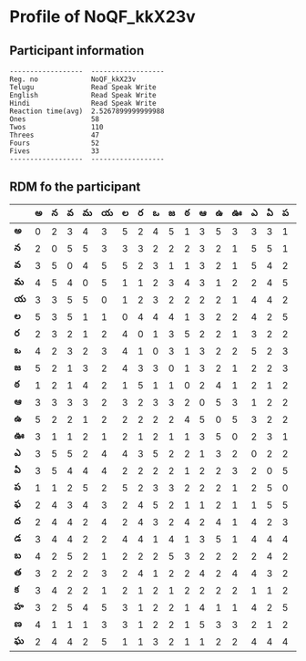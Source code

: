 



# Profile of NoQF_kkX23v

## Participant information



```
------------------  ------------------
Reg. no             NoQF_kkX23v
Telugu              Read Speak Write
English             Read Speak Write
Hindi               Read Speak Write
Reaction time(avg)  2.5267899999999988
Ones                58
Twos                110
Threes              47
Fours               52
Fives               33
------------------  ------------------
```  

## RDM fo the participant
  
  
|       |   అ |   న |   వ |   మ |   య |   ల |   ర |   ఒ |   జ |   ఠ |   ఆ |   ఉ |   ఊ |   ఎ |   ఏ |   ప |   ఫ |   ద |   డ |   బ |   త |   క |   హ |   ణ |   ఘ |
|-------|-----|-----|-----|-----|-----|-----|-----|-----|-----|-----|-----|-----|-----|-----|-----|-----|-----|-----|-----|-----|-----|-----|-----|-----|-----|
| **అ** |   0 |   2 |   3 |   4 |   3 |   5 |   2 |   4 |   5 |   1 |   3 |   5 |   3 |   3 |   3 |   1 |   2 |   2 |   3 |   4 |   3 |   3 |   3 |   4 |   2 |
| **న** |   2 |   0 |   5 |   5 |   3 |   3 |   3 |   2 |   2 |   2 |   3 |   2 |   1 |   5 |   5 |   1 |   4 |   4 |   4 |   2 |   2 |   4 |   2 |   1 |   4 |
| **వ** |   3 |   5 |   0 |   4 |   5 |   5 |   2 |   3 |   1 |   1 |   3 |   2 |   1 |   5 |   4 |   2 |   3 |   4 |   4 |   5 |   2 |   2 |   5 |   1 |   4 |
| **మ** |   4 |   5 |   4 |   0 |   5 |   1 |   1 |   2 |   3 |   4 |   3 |   1 |   2 |   2 |   4 |   5 |   4 |   2 |   2 |   2 |   2 |   2 |   4 |   1 |   2 |
| **య** |   3 |   3 |   5 |   5 |   0 |   1 |   2 |   3 |   2 |   2 |   2 |   2 |   1 |   4 |   4 |   2 |   3 |   4 |   2 |   1 |   3 |   1 |   5 |   3 |   5 |
| **ల** |   5 |   3 |   5 |   1 |   1 |   0 |   4 |   4 |   4 |   1 |   3 |   2 |   2 |   4 |   2 |   5 |   2 |   2 |   4 |   2 |   2 |   2 |   3 |   3 |   1 |
| **ర** |   2 |   3 |   2 |   1 |   2 |   4 |   0 |   1 |   3 |   5 |   2 |   2 |   1 |   3 |   2 |   2 |   4 |   4 |   4 |   2 |   4 |   1 |   1 |   1 |   1 |
| **ఒ** |   4 |   2 |   3 |   2 |   3 |   4 |   1 |   0 |   3 |   1 |   3 |   2 |   2 |   5 |   2 |   3 |   5 |   3 |   1 |   2 |   1 |   2 |   2 |   2 |   3 |
| **జ** |   5 |   2 |   1 |   3 |   2 |   4 |   3 |   3 |   0 |   1 |   3 |   2 |   1 |   2 |   2 |   3 |   2 |   2 |   4 |   5 |   2 |   1 |   2 |   2 |   2 |
| **ఠ** |   1 |   2 |   1 |   4 |   2 |   1 |   5 |   1 |   1 |   0 |   2 |   4 |   1 |   2 |   1 |   2 |   1 |   4 |   1 |   3 |   2 |   2 |   1 |   1 |   1 |
| **ఆ** |   3 |   3 |   3 |   3 |   2 |   3 |   2 |   3 |   3 |   2 |   0 |   5 |   3 |   1 |   2 |   2 |   1 |   2 |   3 |   2 |   4 |   2 |   4 |   5 |   1 |
| **ఉ** |   5 |   2 |   2 |   1 |   2 |   2 |   2 |   2 |   2 |   4 |   5 |   0 |   5 |   3 |   2 |   2 |   2 |   4 |   5 |   2 |   2 |   2 |   1 |   3 |   2 |
| **ఊ** |   3 |   1 |   1 |   2 |   1 |   2 |   1 |   2 |   1 |   1 |   3 |   5 |   0 |   2 |   3 |   1 |   1 |   1 |   1 |   2 |   4 |   2 |   1 |   3 |   2 |
| **ఎ** |   3 |   5 |   5 |   2 |   4 |   4 |   3 |   5 |   2 |   2 |   1 |   3 |   2 |   0 |   2 |   2 |   1 |   4 |   4 |   2 |   4 |   1 |   4 |   2 |   4 |
| **ఏ** |   3 |   5 |   4 |   4 |   4 |   2 |   2 |   2 |   2 |   1 |   2 |   2 |   3 |   2 |   0 |   5 |   5 |   2 |   4 |   4 |   3 |   1 |   2 |   1 |   4 |
| **ప** |   1 |   1 |   2 |   5 |   2 |   5 |   2 |   3 |   3 |   2 |   2 |   2 |   1 |   2 |   5 |   0 |   5 |   3 |   4 |   2 |   2 |   2 |   5 |   2 |   4 |
| **ఫ** |   2 |   4 |   3 |   4 |   3 |   2 |   4 |   5 |   2 |   1 |   1 |   2 |   1 |   1 |   5 |   5 |   0 |   3 |   4 |   4 |   2 |   2 |   5 |   2 |   5 |
| **ద** |   2 |   4 |   4 |   2 |   4 |   2 |   4 |   3 |   2 |   4 |   2 |   4 |   1 |   4 |   2 |   3 |   3 |   0 |   4 |   1 |   1 |   2 |   2 |   2 |   3 |
| **డ** |   3 |   4 |   4 |   2 |   2 |   4 |   4 |   1 |   4 |   1 |   3 |   5 |   1 |   4 |   4 |   4 |   4 |   4 |   0 |   2 |   4 |   2 |   1 |   2 |   2 |
| **బ** |   4 |   2 |   5 |   2 |   1 |   2 |   2 |   2 |   5 |   3 |   2 |   2 |   2 |   2 |   4 |   2 |   4 |   1 |   2 |   0 |   2 |   2 |   3 |   2 |   4 |
| **త** |   3 |   2 |   2 |   2 |   3 |   2 |   4 |   1 |   2 |   2 |   4 |   2 |   4 |   4 |   3 |   2 |   2 |   1 |   4 |   2 |   0 |   1 |   2 |   5 |   2 |
| **క** |   3 |   4 |   2 |   2 |   1 |   2 |   1 |   2 |   1 |   2 |   2 |   2 |   2 |   1 |   1 |   2 |   2 |   2 |   2 |   2 |   1 |   0 |   2 |   1 |   1 |
| **హ** |   3 |   2 |   5 |   4 |   5 |   3 |   1 |   2 |   2 |   1 |   4 |   1 |   1 |   4 |   2 |   5 |   5 |   2 |   1 |   3 |   2 |   2 |   0 |   2 |   5 |
| **ణ** |   4 |   1 |   1 |   1 |   3 |   3 |   1 |   2 |   2 |   1 |   5 |   3 |   3 |   2 |   1 |   2 |   2 |   2 |   2 |   2 |   5 |   1 |   2 |   0 |   1 |
| **ఘ** |   2 |   4 |   4 |   2 |   5 |   1 |   1 |   3 |   2 |   1 |   1 |   2 |   2 |   4 |   4 |   4 |   5 |   3 |   2 |   4 |   2 |   1 |   5 |   1 |   0 |